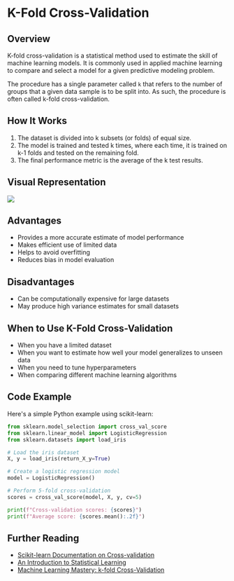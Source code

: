# K-Fold Cross-Validation

## Overview

K-fold cross-validation is a statistical method used to estimate the skill of machine learning models. It is commonly used in applied machine learning to compare and select a model for a given predictive modeling problem.

The procedure has a single parameter called `k` that refers to the number of groups that a given data sample is to be split into. As such, the procedure is often called k-fold cross-validation.

## How It Works

1. The dataset is divided into k subsets (or folds) of equal size.
2. The model is trained and tested k times, where each time, it is trained on k-1 folds and tested on the remaining fold.
3. The final performance metric is the average of the k test results.

## Visual Representation

<img src="https://github.com/user-attachments/assets/72f14096-0175-48b9-b867-9d3f4171837a">


## Advantages

- Provides a more accurate estimate of model performance
- Makes efficient use of limited data
- Helps to avoid overfitting
- Reduces bias in model evaluation

## Disadvantages

- Can be computationally expensive for large datasets
- May produce high variance estimates for small datasets

## When to Use K-Fold Cross-Validation

- When you have a limited dataset
- When you want to estimate how well your model generalizes to unseen data
- When you need to tune hyperparameters
- When comparing different machine learning algorithms

## Code Example

Here's a simple Python example using scikit-learn:

```python
from sklearn.model_selection import cross_val_score
from sklearn.linear_model import LogisticRegression
from sklearn.datasets import load_iris

# Load the iris dataset
X, y = load_iris(return_X_y=True)

# Create a logistic regression model
model = LogisticRegression()

# Perform 5-fold cross-validation
scores = cross_val_score(model, X, y, cv=5)

print(f"Cross-validation scores: {scores}")
print(f"Average score: {scores.mean():.2f}")
```

## Further Reading

- [Scikit-learn Documentation on Cross-validation](https://scikit-learn.org/stable/modules/cross_validation.html)
- [An Introduction to Statistical Learning](http://www-bcf.usc.edu/~gareth/ISL/)
- [Machine Learning Mastery: k-fold Cross-Validation](https://machinelearningmastery.com/k-fold-cross-validation/)

